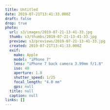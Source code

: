 ```yaml
---
title: Untitled
date: 2019-07-21T13:41:33.000Z
draft: false
drop: true
photo:
  url: s3/images/2019-07-21-13-41-33.jpg
  thumb: s3/thumbs/2019-07-21-13-41-33.jpg
  preview: s3/previews/2019-07-21-13-41-33.jpg
  created: 2019-07-21T13:41:33.000Z
  exif:
    make: Apple
    model: "iPhone 7"
    lens: "iPhone 7 back camera 3.99mm f/1.8"
    iso: 40
    aperture: 1.8
    shutter_speed: 1/25
    focal_length: "4.0 mm"
    gps: null
  title: null
  caption: null
links: []
---
```

